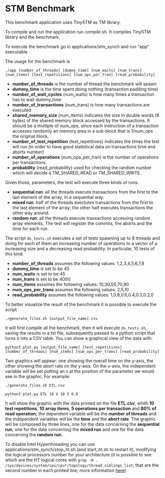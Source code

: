 # STM Benchmark

This benchmark application uses TinySTM as TM library.

To compile and run the application run compile.sh. It compiles TinySTM library and the benchmark.

To execute the benchmark go in applications/stm_synch and run "app" executable

The usage for the benchmark is

`./app [number_of_threads] [dummy_time] [num_waits] [num_trans] [num_items] [test_repetitions] [num_ops_per_tran] [read_probability]`

- **number_of_threads** is the number of thread the benchmark will spawn
- **dummy_time** is the time spent doing nothing (transaction padding time)
- **number_of_wait_cycles** (num_waits) is how many times a transaction has to wait dummy_time
- **number_of_transactions** (num_trans) is how many transactions are executed
- **shared_memory_size** (num_items) indicates the size in double words (8 bytes) of the shared memory block accessed by the transactions. It should be a multiple of num_ops, since each instruction of a transaction accesses randomly an memory area in a sub-block that is 1/num_ops the original block.
- **number_of_test_repetition** (test_repetitions) indicates the times the test will run (in order to have good statistical data on transactions time and aborts number)
- **number_of_operations** (num_ops_per_tran) is the number of operations per transactions.
- **probability** (read_probability) used for checking the random number which will decide a TM_SHARED_READ or TM_SHARED_WRITE.

Given those, parameters, the test will execute three kinds of runs:
- **sequential run**: all the threads execute transactions from the first to the last element of the array, in a sequential way.
- **mixed run**: half of the threads exectutes transactions from the first to the last element of the array; the other half executes transactions the other way around.
- **random run**: all the threads execute transactions accessing random array elements. 
The test will register the commits, the aborts and the time for each run. 

The script `do_tests.sh` executes a set of tests spawning up to 8 threads and doing for each of them an increasing number of operations to a vector of a increasing size and a decreasing read probability. In particular, 10 tests of this kind:
- **number_of_threads** assumes the following values: 1,2,3,4,5,6,7,8
- **dummy_time** is set to be 45
- **num_waits** is set to be 45
- **num_trans** is set to be 4000
- **num_items** assumes the following values: 10,30,50,70,90
- **num_ops_per_trans** assumes the following values: 2,5,10
- **read_probability** assumes the following values: 1,0.8,0.6,0.4,0.3,0.2,0

To better visualize the result of the benchmark it is possible to execute the script 

`./generate_files.sh [output_file_name].csv`


It will first compile all the benchmark, then it will execute `do_tests.sh`, saving the results in a txt file, subsequently passed to a python script that turns it into a CSV table. 
You can show a graphical view of the data with:

`python3 plot.py [output_file_name] [test_repetitions] [number_of_threads] [num_items] [num_ops_per_trans] [read_probability]`

Two graphics will appear: one showing the overall time on the y-axis, the other showing the abort rate on the y-axis. On the x-axis, the independent variable will be set putting an `X` at the position of the parameter we would see in the graphic. For example:

`./generate_files.sh ETL.csv`

`python3 plot.py ETL 10 X 10 5 0.8`

It will show the graphic with the data printed on the file **ETL.csv**, whith **10 test repetitions**, **10 array items**, **5 operations per transaction** and **80% of read operation**; the dependent variable will be the **number of threads** and the independent variables will be the **time** and the **abort rate**. 
The graphic will be composed by three lines, one for the data concerning the **sequential run**, one for the data concerning the **mixed run** and one for the data concerning the **random run**.

To disable Intel Hyperthreading you can use applications/stm_synch/stop_ht.sh (and start_ht.sh to restart it), modifying the logical processors number for your architecture (it is possible to see which are the HT logical cores with `grep -H . /sys/devices/system/cpu/cpu*/topology/thread_siblings_list`, that are the second number in each printed line; more information [here](https://www.golinuxhub.com/2018/01/how-to-disable-or-enable-hyper.html)) 
